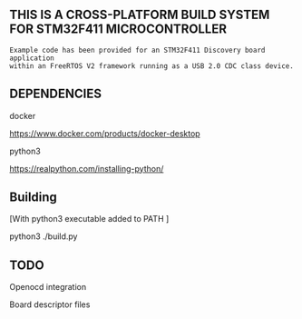 ## THIS IS A CROSS-PLATFORM BUILD SYSTEM FOR STM32F411 MICROCONTROLLER ##

    Example code has been provided for an STM32F411 Discovery board application 
    within an FreeRTOS V2 framework running as a USB 2.0 CDC class device.

## DEPENDENCIES ##

docker

https://www.docker.com/products/docker-desktop

python3

https://realpython.com/installing-python/

## Building ##

[With python3 executable added to PATH ]

python3 ./build.py


## TODO ## 

Openocd integration

Board descriptor files
